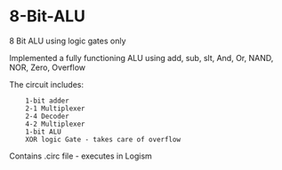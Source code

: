 # 8-Bit-ALU
8 Bit ALU using logic gates only

Implemented a fully functioning ALU using add, sub, slt, And, Or, NAND, NOR, Zero, Overflow

The circuit includes:

        1-bit adder
        2-1 Multiplexer 
        2-4 Decoder
        4-2 Multiplexer
        1-bit ALU
        XOR logic Gate - takes care of overflow
    


Contains .circ file - executes in Logism
